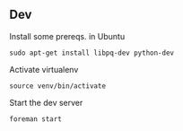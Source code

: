 Dev
--
Install some prereqs. in Ubuntu

    sudo apt-get install libpq-dev python-dev

Activate virtualenv

    source venv/bin/activate

Start the dev server

    foreman start
